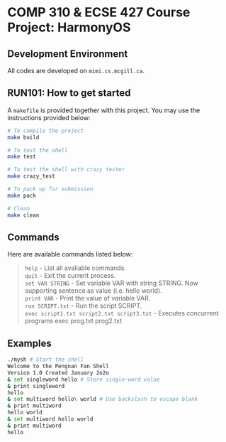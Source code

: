 # **COMP 310 & ECSE 427 Course Project: HarmonyOS**  

## Development Environment  
All codes are developed on `mimi.cs.mcgill.ca`.  

## RUN101: How to get started  
A `makefile` is provided together with this project. You may use the instructions provided below:  
```bash
# To compile the project
make build

# To test the shell
make test

# To test the shell with crazy tester
make crazy_test

# To pack up for submission
make pack

# Clean
make clean
```

## Commands
Here are available commands listed below:
> `help` - List all avaliable commands.  
> `quit` - Exit the current process.  
> `set VAR STRING` - Set variable VAR with string STRING. Now supporting sentence as value (i.e. hello world).  
> `print VAR` - Print the value of variable VAR.  
> `run SCRIPT.txt` - Run the script SCRIPT.  
> `exec script1.txt script2.txt script3.txt` - Executes concurrent programs exec prog.txt prog2.txt  


## Examples
```bash
./mysh # Start the shell
Welcome to the Pengnan Fan Shell
Version 1.0 Created January 2o2o
& set singleword hello # Store single-word value
& print singleword
hello
& set multiword hello\ world # Use backslash to escape blank
& print multiword
hello world
& set multiword hello world
& print multiword
hello
```